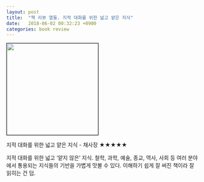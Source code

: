 ```yaml
---
layout: post
title:  "책 리뷰 열둘. 지적 대화를 위한 넓고 얕은 지식"
date:   2018-06-02 00:32:23 +0900
categories: book review
---
```

<img width=240px style="border:1px solid black;" src="https://shopping-phinf.pstatic.net/main_3245596/32455965639.20220527055323.jpg?type=w300">

지적 대화를 위한 넓고 얕은 지식 - 채사장 ★★★★★

지적 대화를 위한 넓고 ‘얕지 않은’ 지식. 철학, 과학, 예술, 종교, 역사, 사회 등 여러 분야에서 통용되는 지식들의 기반을 가볍게 맛볼 수 있다. 이해하기 쉽게 잘 써진 책이라 잘 읽히는 건 덤.
